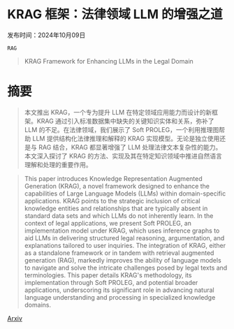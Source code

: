 # KRAG 框架：法律领域 LLM 的增强之道

发布时间：2024年10月09日

`RAG`

> KRAG Framework for Enhancing LLMs in the Legal Domain

# 摘要

> 本文推出 KRAG，一个专为提升 LLM 在特定领域应用能力而设计的新框架。KRAG 通过引入标准数据集中缺失的关键知识实体和关系，弥补了 LLM 的不足。在法律领域，我们展示了 Soft PROLEG，一个利用推理图帮助 LLM 提供结构化法律推理和解释的 KRAG 实现模型。无论是独立使用还是与 RAG 结合，KRAG 都显著增强了 LLM 处理法律文本复杂性的能力。本文深入探讨了 KRAG 的方法、实现及其在特定知识领域中推进自然语言理解和处理的重要作用。

> This paper introduces Knowledge Representation Augmented Generation (KRAG), a novel framework designed to enhance the capabilities of Large Language Models (LLMs) within domain-specific applications. KRAG points to the strategic inclusion of critical knowledge entities and relationships that are typically absent in standard data sets and which LLMs do not inherently learn. In the context of legal applications, we present Soft PROLEG, an implementation model under KRAG, which uses inference graphs to aid LLMs in delivering structured legal reasoning, argumentation, and explanations tailored to user inquiries. The integration of KRAG, either as a standalone framework or in tandem with retrieval augmented generation (RAG), markedly improves the ability of language models to navigate and solve the intricate challenges posed by legal texts and terminologies. This paper details KRAG's methodology, its implementation through Soft PROLEG, and potential broader applications, underscoring its significant role in advancing natural language understanding and processing in specialized knowledge domains.

[Arxiv](https://arxiv.org/abs/2410.07551)